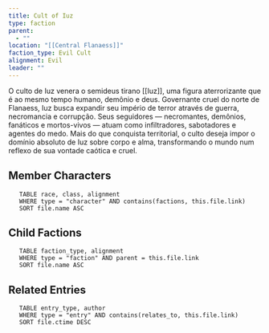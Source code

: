 ```yaml
---
title: Cult of Iuz
type: faction
parent:
  - ""
location: "[[Central Flanaess]]"
faction_type: Evil Cult
alignment: Evil
leader: ""
---
```

O culto de Iuz venera o semideus tirano [[Iuz]], uma figura aterrorizante que é ao mesmo tempo humano, demônio e deus. Governante cruel do norte de Flanaess, Iuz busca expandir seu império de terror através de guerra, necromancia e corrupção. Seus seguidores — necromantes, demônios, fanáticos e mortos-vivos — atuam como infiltradores, sabotadores e agentes do medo. Mais do que conquista territorial, o culto deseja impor o domínio absoluto de Iuz sobre corpo e alma, transformando o mundo num reflexo de sua vontade caótica e cruel.

<!-- DYNAMIC:related-entries -->

## Member Characters

 ```dataview
    TABLE race, class, alignment
    WHERE type = "character" AND contains(factions, this.file.link)
    SORT file.name ASC
 ```

## Child Factions

 ```dataview
    TABLE faction_type, alignment
    WHERE type = "faction" AND parent = this.file.link
    SORT file.name ASC
 ```

## Related Entries

 ```dataview
    TABLE entry_type, author
    WHERE type = "entry" AND contains(relates_to, this.file.link)
    SORT file.ctime DESC
```

<!-- /DYNAMIC -->
